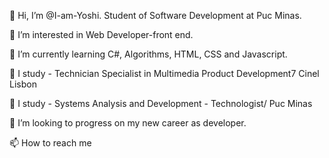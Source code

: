 👋 Hi, I’m @I-am-Yoshi. Student of Software Development at Puc Minas.

👀 I’m interested in Web Developer-front end.

🌱 I’m currently learning C#, Algorithms, HTML, CSS and Javascript.

🌱 I study - Technician Specialist in Multimedia Product Development7 Cinel Lisbon

🌱 I study - Systems Analysis and Development - Technologist/ Puc Minas

💞️ I’m looking to progress on my new career as developer.

📫 How to reach me
